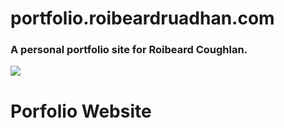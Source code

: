 # portfolio.roibeardruadhan.com
### A personal portfolio site for Roibeard Coughlan.
![](http)


# Porfolio Website